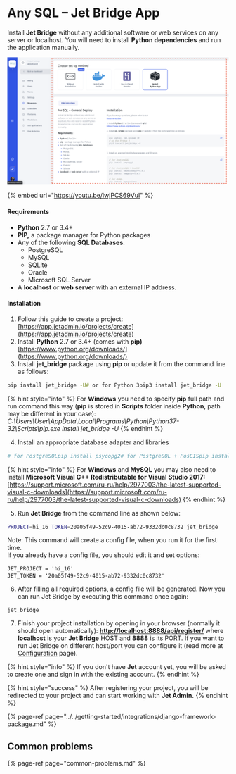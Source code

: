 # Any SQL – Jet Bridge App

Install **Jet Bridge** without any additional software or web services on any server or localhost. You will need to install **Python dependencies** and run the application manually.

![](../../.gitbook/assets/screen-shot-2020-03-04-at-5.36.01-pm.png)

{% embed url="https://youtu.be/iwjPCS69VuI" %}

#### Requirements

* **Python** 2.7 or 3.4+
* **PIP,** a package manager for Python packages
* Any of the following **SQL Databases**:
  * PostgreSQL 
  * MySQL 
  * SQLite 
  * Oracle 
  * Microsoft SQL Server 
* A **localhost** or **web server** with an external IP address.

#### Installation

1. Follow this guide to create a project: [https://app.jetadmin.io/projects/create](https://app.jetadmin.io/projects/create)
2. Install **Python** 2.7 or 3.4+ \(comes with **pip\)** [https://www.python.org/downloads/](https://www.python.org/downloads/)
3. Install **jet\_bridge** package using **pip** or update it from the command line as follows:

```bash
pip install jet_bridge -U# or for Python 3pip3 install jet_bridge -U
```

{% hint style="info" %}
For **Windows** you need to specify **pip** full path and run command this way \(**pip** is stored in **Scripts** folder inside **Python**, path may be different in your case\):  
_C:\Users\User\AppData\Local\Programs\Python\Python37-32\Scripts\pip.exe install jet\_bridge -U_
{% endhint %}

4. Install an appropriate database adapter and libraries

```bash
# for PostgreSQLpip install psycopg2# for PostgreSQL + PosGISpip install GeoAlchemy2==0.6.2pip install Shapely==1.6.4# for MySQLpip install mysqlclient# for MSSQLpip install pyodbc
```

{% hint style="info" %}
For **Windows** and **MySQL** you may also need to install **Microsoft Visual C++ Redistributable for Visual Studio 2017:**  
[https://support.microsoft.com/ru-ru/help/2977003/the-latest-supported-visual-c-downloads](https://support.microsoft.com/ru-ru/help/2977003/the-latest-supported-visual-c-downloads)
{% endhint %}

5. Run **Jet Bridge** from the command line as shown below:

```bash
PROJECT=hi_16 TOKEN=20a05f49-52c9-4015-ab72-9332dc0c8732 jet_bridge
```

Note: This command will create a config file, when you run it for the first time.  
If you already have a config file, you should edit it and set options:

```text
JET_PROJECT = 'hi_16'
JET_TOKEN = '20a05f49-52c9-4015-ab72-9332dc0c8732'
```

6. After filling all required options, a config file will be generated. Now you can run Jet Bridge by executing this command once again:

```text
jet_bridge
```

7. Finish your project installation by opening in your browser \(normally it should open automatically\): [**http://localhost:8888/api/register/**](http://localhost:8888/api/register/) where **localhost** is your **Jet Bridge** HOST and **8888** is its PORT. If you want to run Jet Bridge on different host/port you can configure it \(read more at [Configuration](https://docs.jetadmin.io/getting-started/configuration) page\).

{% hint style="info" %}
If you don't have **Jet** account yet, you will be asked to create one and sign in with the existing account.
{% endhint %}

{% hint style="success" %}
After registering your project, you will be redirected to your project and can start working with **Jet Admin.**
{% endhint %}

{% page-ref page="../../getting-started/integrations/django-framework-package.md" %}

## Common problems

{% page-ref page="common-problems.md" %}

